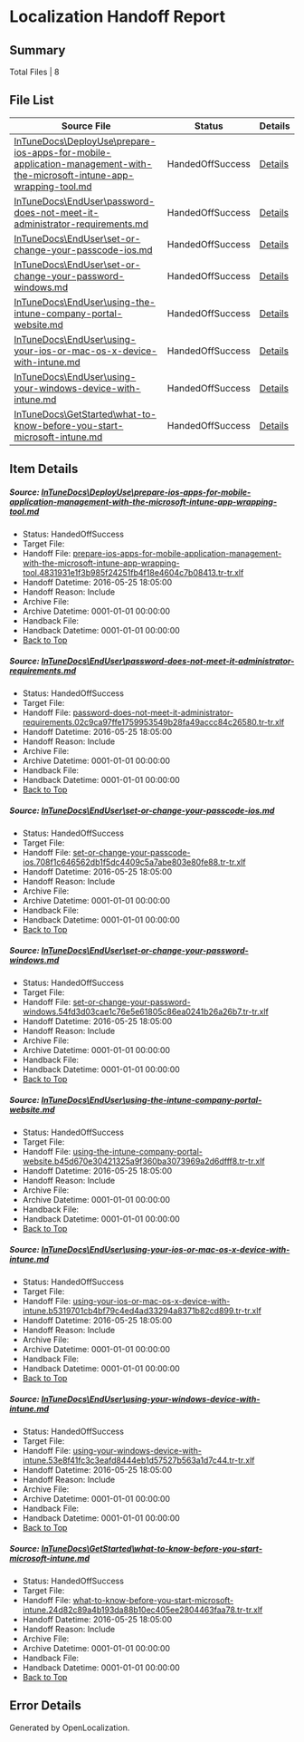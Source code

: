 # <a name='report-top'></a> Localization Handoff Report

## Summary
 Total Files | 8

## File List
 Source File | Status | Details 
 ----------- | ------ | ------- 
 [InTuneDocs\DeployUse\prepare-ios-apps-for-mobile-application-management-with-the-microsoft-intune-app-wrapping-tool.md](https://github.com/Microsoft/IntuneDocs-pr/blob/df37c7c44875df08cd668005d61bfa5409555554/InTuneDocs/DeployUse/prepare-ios-apps-for-mobile-application-management-with-the-microsoft-intune-app-wrapping-tool.md) | HandedOffSuccess | [Details](#6f42cf48eb3c0b6c42d13186a11d5baf5ad2c0c9217)
 [InTuneDocs\EndUser\password-does-not-meet-it-administrator-requirements.md](https://github.com/Microsoft/IntuneDocs-pr/blob/df37c7c44875df08cd668005d61bfa5409555554/InTuneDocs/EndUser/password-does-not-meet-it-administrator-requirements.md) | HandedOffSuccess | [Details](#91735a64c640338fa9ea50b9d97601910d922e60413)
 [InTuneDocs\EndUser\set-or-change-your-passcode-ios.md](https://github.com/Microsoft/IntuneDocs-pr/blob/df37c7c44875df08cd668005d61bfa5409555554/InTuneDocs/EndUser/set-or-change-your-passcode-ios.md) | HandedOffSuccess | [Details](#0528e9bb414e4d5576de9bb38594c752a2deb7bc426)
 [InTuneDocs\EndUser\set-or-change-your-password-windows.md](https://github.com/Microsoft/IntuneDocs-pr/blob/df37c7c44875df08cd668005d61bfa5409555554/InTuneDocs/EndUser/set-or-change-your-password-windows.md) | HandedOffSuccess | [Details](#040b5d21fb3f56dc4ad6840a7c2369b3e118adb8427)
 [InTuneDocs\EndUser\using-the-intune-company-portal-website.md](https://github.com/Microsoft/IntuneDocs-pr/blob/df37c7c44875df08cd668005d61bfa5409555554/InTuneDocs/EndUser/using-the-intune-company-portal-website.md) | HandedOffSuccess | [Details](#6184bf6fe49e4871ac33525fbbf0e645ea76f632444)
 [InTuneDocs\EndUser\using-your-ios-or-mac-os-x-device-with-intune.md](https://github.com/Microsoft/IntuneDocs-pr/blob/df37c7c44875df08cd668005d61bfa5409555554/InTuneDocs/EndUser/using-your-ios-or-mac-os-x-device-with-intune.md) | HandedOffSuccess | [Details](#0f42c6cbb338398cd0a852d4da2dd31cc827c368446)
 [InTuneDocs\EndUser\using-your-windows-device-with-intune.md](https://github.com/Microsoft/IntuneDocs-pr/blob/df37c7c44875df08cd668005d61bfa5409555554/InTuneDocs/EndUser/using-your-windows-device-with-intune.md) | HandedOffSuccess | [Details](#ca4032d9f359ba67293ff0326445974f544fb178447)
 [InTuneDocs\GetStarted\what-to-know-before-you-start-microsoft-intune.md](https://github.com/Microsoft/IntuneDocs-pr/blob/df37c7c44875df08cd668005d61bfa5409555554/InTuneDocs/GetStarted/what-to-know-before-you-start-microsoft-intune.md) | HandedOffSuccess | [Details](#c92fd8f7ca59944c719d73ae54a4a7b88a385fb0526)

## Item Details
##### <a name='6f42cf48eb3c0b6c42d13186a11d5baf5ad2c0c9217'></a> Source: [InTuneDocs\DeployUse\prepare-ios-apps-for-mobile-application-management-with-the-microsoft-intune-app-wrapping-tool.md](https://github.com/Microsoft/IntuneDocs-pr/blob/df37c7c44875df08cd668005d61bfa5409555554/InTuneDocs/DeployUse/prepare-ios-apps-for-mobile-application-management-with-the-microsoft-intune-app-wrapping-tool.md)
* Status: HandedOffSuccess
* Target File: 
* Handoff File: [prepare-ios-apps-for-mobile-application-management-with-the-microsoft-intune-app-wrapping-tool.4831931e1f3b985f24251fb4f18e4604c7b08413.tr-tr.xlf](https://github.com/Microsoft/EM.handoff/blob/41d05ea1a9ebb4c45725a6a36d4ec663078c41c0/ol-handoff/Microsoft/IntuneDocs-pr.tr-tr/master/prepare-ios-apps-for-mobile-application-management-with-the-microsoft-intune-app-wrapping-tool.4831931e1f3b985f24251fb4f18e4604c7b08413.tr-tr.xlf)
* Handoff Datetime: 2016-05-25 18:05:00
* Handoff Reason: Include
* Archive File: 
* Archive Datetime: 0001-01-01 00:00:00
* Handback File: 
* Handback Datetime: 0001-01-01 00:00:00
* [Back to Top](#report-top)

##### <a name='91735a64c640338fa9ea50b9d97601910d922e60413'></a> Source: [InTuneDocs\EndUser\password-does-not-meet-it-administrator-requirements.md](https://github.com/Microsoft/IntuneDocs-pr/blob/df37c7c44875df08cd668005d61bfa5409555554/InTuneDocs/EndUser/password-does-not-meet-it-administrator-requirements.md)
* Status: HandedOffSuccess
* Target File: 
* Handoff File: [password-does-not-meet-it-administrator-requirements.02c9ca97ffe1759953549b28fa49accc84c26580.tr-tr.xlf](https://github.com/Microsoft/EM.handoff/blob/41d05ea1a9ebb4c45725a6a36d4ec663078c41c0/ol-handoff/Microsoft/IntuneDocs-pr.tr-tr/master/password-does-not-meet-it-administrator-requirements.02c9ca97ffe1759953549b28fa49accc84c26580.tr-tr.xlf)
* Handoff Datetime: 2016-05-25 18:05:00
* Handoff Reason: Include
* Archive File: 
* Archive Datetime: 0001-01-01 00:00:00
* Handback File: 
* Handback Datetime: 0001-01-01 00:00:00
* [Back to Top](#report-top)

##### <a name='0528e9bb414e4d5576de9bb38594c752a2deb7bc426'></a> Source: [InTuneDocs\EndUser\set-or-change-your-passcode-ios.md](https://github.com/Microsoft/IntuneDocs-pr/blob/df37c7c44875df08cd668005d61bfa5409555554/InTuneDocs/EndUser/set-or-change-your-passcode-ios.md)
* Status: HandedOffSuccess
* Target File: 
* Handoff File: [set-or-change-your-passcode-ios.708f1c646562db1f5dc4409c5a7abe803e80fe88.tr-tr.xlf](https://github.com/Microsoft/EM.handoff/blob/41d05ea1a9ebb4c45725a6a36d4ec663078c41c0/ol-handoff/Microsoft/IntuneDocs-pr.tr-tr/master/set-or-change-your-passcode-ios.708f1c646562db1f5dc4409c5a7abe803e80fe88.tr-tr.xlf)
* Handoff Datetime: 2016-05-25 18:05:00
* Handoff Reason: Include
* Archive File: 
* Archive Datetime: 0001-01-01 00:00:00
* Handback File: 
* Handback Datetime: 0001-01-01 00:00:00
* [Back to Top](#report-top)

##### <a name='040b5d21fb3f56dc4ad6840a7c2369b3e118adb8427'></a> Source: [InTuneDocs\EndUser\set-or-change-your-password-windows.md](https://github.com/Microsoft/IntuneDocs-pr/blob/df37c7c44875df08cd668005d61bfa5409555554/InTuneDocs/EndUser/set-or-change-your-password-windows.md)
* Status: HandedOffSuccess
* Target File: 
* Handoff File: [set-or-change-your-password-windows.54fd3d03cae1c76e5e61805c86ea0241b26a26b7.tr-tr.xlf](https://github.com/Microsoft/EM.handoff/blob/41d05ea1a9ebb4c45725a6a36d4ec663078c41c0/ol-handoff/Microsoft/IntuneDocs-pr.tr-tr/master/set-or-change-your-password-windows.54fd3d03cae1c76e5e61805c86ea0241b26a26b7.tr-tr.xlf)
* Handoff Datetime: 2016-05-25 18:05:00
* Handoff Reason: Include
* Archive File: 
* Archive Datetime: 0001-01-01 00:00:00
* Handback File: 
* Handback Datetime: 0001-01-01 00:00:00
* [Back to Top](#report-top)

##### <a name='6184bf6fe49e4871ac33525fbbf0e645ea76f632444'></a> Source: [InTuneDocs\EndUser\using-the-intune-company-portal-website.md](https://github.com/Microsoft/IntuneDocs-pr/blob/df37c7c44875df08cd668005d61bfa5409555554/InTuneDocs/EndUser/using-the-intune-company-portal-website.md)
* Status: HandedOffSuccess
* Target File: 
* Handoff File: [using-the-intune-company-portal-website.b45d670e30421325a9f360ba3073969a2d6dfff8.tr-tr.xlf](https://github.com/Microsoft/EM.handoff/blob/41d05ea1a9ebb4c45725a6a36d4ec663078c41c0/ol-handoff/Microsoft/IntuneDocs-pr.tr-tr/master/using-the-intune-company-portal-website.b45d670e30421325a9f360ba3073969a2d6dfff8.tr-tr.xlf)
* Handoff Datetime: 2016-05-25 18:05:00
* Handoff Reason: Include
* Archive File: 
* Archive Datetime: 0001-01-01 00:00:00
* Handback File: 
* Handback Datetime: 0001-01-01 00:00:00
* [Back to Top](#report-top)

##### <a name='0f42c6cbb338398cd0a852d4da2dd31cc827c368446'></a> Source: [InTuneDocs\EndUser\using-your-ios-or-mac-os-x-device-with-intune.md](https://github.com/Microsoft/IntuneDocs-pr/blob/df37c7c44875df08cd668005d61bfa5409555554/InTuneDocs/EndUser/using-your-ios-or-mac-os-x-device-with-intune.md)
* Status: HandedOffSuccess
* Target File: 
* Handoff File: [using-your-ios-or-mac-os-x-device-with-intune.b5319701cb4bf79c4ed4ad33294a8371b82cd899.tr-tr.xlf](https://github.com/Microsoft/EM.handoff/blob/41d05ea1a9ebb4c45725a6a36d4ec663078c41c0/ol-handoff/Microsoft/IntuneDocs-pr.tr-tr/master/using-your-ios-or-mac-os-x-device-with-intune.b5319701cb4bf79c4ed4ad33294a8371b82cd899.tr-tr.xlf)
* Handoff Datetime: 2016-05-25 18:05:00
* Handoff Reason: Include
* Archive File: 
* Archive Datetime: 0001-01-01 00:00:00
* Handback File: 
* Handback Datetime: 0001-01-01 00:00:00
* [Back to Top](#report-top)

##### <a name='ca4032d9f359ba67293ff0326445974f544fb178447'></a> Source: [InTuneDocs\EndUser\using-your-windows-device-with-intune.md](https://github.com/Microsoft/IntuneDocs-pr/blob/df37c7c44875df08cd668005d61bfa5409555554/InTuneDocs/EndUser/using-your-windows-device-with-intune.md)
* Status: HandedOffSuccess
* Target File: 
* Handoff File: [using-your-windows-device-with-intune.53e8f41fc3c3eafd8444eb1d57527b563a1d7c44.tr-tr.xlf](https://github.com/Microsoft/EM.handoff/blob/41d05ea1a9ebb4c45725a6a36d4ec663078c41c0/ol-handoff/Microsoft/IntuneDocs-pr.tr-tr/master/using-your-windows-device-with-intune.53e8f41fc3c3eafd8444eb1d57527b563a1d7c44.tr-tr.xlf)
* Handoff Datetime: 2016-05-25 18:05:00
* Handoff Reason: Include
* Archive File: 
* Archive Datetime: 0001-01-01 00:00:00
* Handback File: 
* Handback Datetime: 0001-01-01 00:00:00
* [Back to Top](#report-top)

##### <a name='c92fd8f7ca59944c719d73ae54a4a7b88a385fb0526'></a> Source: [InTuneDocs\GetStarted\what-to-know-before-you-start-microsoft-intune.md](https://github.com/Microsoft/IntuneDocs-pr/blob/df37c7c44875df08cd668005d61bfa5409555554/InTuneDocs/GetStarted/what-to-know-before-you-start-microsoft-intune.md)
* Status: HandedOffSuccess
* Target File: 
* Handoff File: [what-to-know-before-you-start-microsoft-intune.24d82c89a4b193da88b10ec405ee2804463faa78.tr-tr.xlf](https://github.com/Microsoft/EM.handoff/blob/41d05ea1a9ebb4c45725a6a36d4ec663078c41c0/ol-handoff/Microsoft/IntuneDocs-pr.tr-tr/master/what-to-know-before-you-start-microsoft-intune.24d82c89a4b193da88b10ec405ee2804463faa78.tr-tr.xlf)
* Handoff Datetime: 2016-05-25 18:05:00
* Handoff Reason: Include
* Archive File: 
* Archive Datetime: 0001-01-01 00:00:00
* Handback File: 
* Handback Datetime: 0001-01-01 00:00:00
* [Back to Top](#report-top)


## Error Details

Generated by OpenLocalization.
